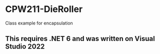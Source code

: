 # CPW211-DieRoller
Class example for encapsulation

## This requires .NET 6 and was written on Visual Studio 2022

